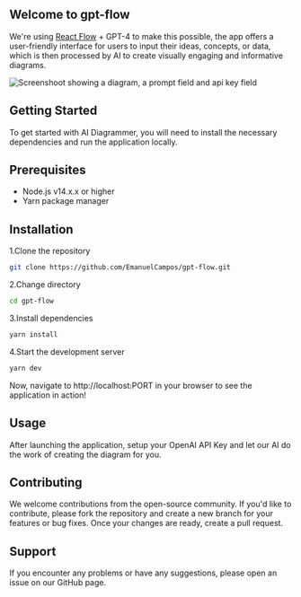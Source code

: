## Welcome to gpt-flow

We're using [React Flow](https://reactflow.dev) + GPT-4 to make this possible, the app offers a user-friendly interface for users to input their ideas, concepts, or data, which is then processed by AI to create visually engaging and informative diagrams.

![Screenshoot showing a diagram, a prompt field and api key field](oublic/screenshot.png)

## Getting Started
To get started with AI Diagrammer, you will need to install the necessary dependencies and run the application locally.

## Prerequisites
- Node.js v14.x.x or higher
- Yarn package manager
## Installation
1.Clone the repository
```bash
git clone https://github.com/EmanuelCampos/gpt-flow.git
```
2.Change directory
```bash
cd gpt-flow
```
3.Install dependencies
```bash
yarn install
```
4.Start the development server
```bash
yarn dev
```
Now, navigate to http://localhost:PORT in your browser to see the application in action!

## Usage
After launching the application, setup your OpenAI API Key and let our AI do the work of creating the diagram for you.

## Contributing
We welcome contributions from the open-source community. If you'd like to contribute, please fork the repository and create a new branch for your features or bug fixes. Once your changes are ready, create a pull request.

## Support
If you encounter any problems or have any suggestions, please open an issue on our GitHub page.